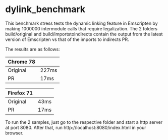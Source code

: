 # dylink_benchmark

This benchmark stress tests the dynamic linking feature in Emscripten by making 1000000 intermodule calls that require legalization. The 2 folders build/original and build/importstoindirects contain the output from the latest version of Emscripten vs that of the imports to indirects PR.

The results are as follows:

| Chrome 78  |  |
| ------------- | ------------- |
| Original  | 227ms  |
| PR  | 17ms  |

| Firefox 71  |  |
| ------------- | ------------- |
| Original  | 43ms  |
| PR  | 17ms  |


To run the 2 samples, just go to the respective folder and start a http server at port 8080. After that, run http://localhost:8080/index.html in your browser.
